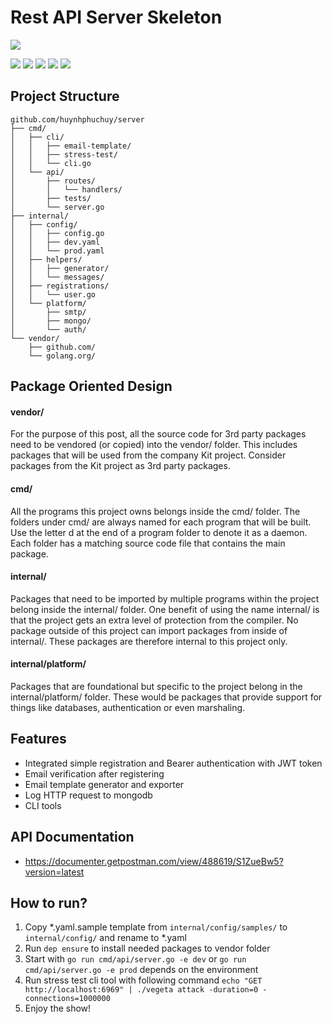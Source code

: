 
# Rest API Server Skeleton

![](https://cdn-images-1.medium.com/max/1600/1*vHUiXvBE0p0fLRwFHZuAYw.gif)

![](https://img.shields.io/github/stars/huynhphuchuy/server.svg) ![](https://img.shields.io/github/forks/huynhphuchuy/server.svg) ![](https://img.shields.io/github/tag/huynhphuchuy/server.svg) ![](https://img.shields.io/github/release/huynhphuchuy/server.svg) ![](https://img.shields.io/github/issues/huynhphuchuy/server.svg)

## Project Structure

    github.com/huynhphuchuy/server
    ├── cmd/
    │   ├── cli/
    │   │   ├── email-template/
    │   │   ├── stress-test/
    │   │   └── cli.go
    │   └── api/
    │       ├── routes/
    │       │   └── handlers/
    │       ├── tests/
    │       └── server.go
    ├── internal/
    │   ├── config/
    │   │   ├── config.go
    │   │   ├── dev.yaml
    │   │   └── prod.yaml
    │   ├── helpers/
    │   │   ├── generator/
    │   │   └── messages/
    │   ├── registrations/
    │   │   └── user.go
    │   └── platform/
    │       ├── smtp/
    │       ├── mongo/
    │       └── auth/
    └── vendor/
        ├── github.com/
        └── golang.org/
        
## Package Oriented Design 

#### vendor/
For the purpose of this post, all the source code for 3rd party packages need to be vendored (or copied) into the vendor/ folder. This includes packages that will be used from the company Kit project. Consider packages from the Kit project as 3rd party packages.

#### cmd/
All the programs this project owns belongs inside the cmd/ folder. The folders under cmd/ are always named for each program that will be built. Use the letter d at the end of a program folder to denote it as a daemon. Each folder has a matching source code file that contains the main package.

#### internal/
Packages that need to be imported by multiple programs within the project belong inside the internal/ folder. One benefit of using the name internal/ is that the project gets an extra level of protection from the compiler. No package outside of this project can import packages from inside of internal/. These packages are therefore internal to this project only.

#### internal/platform/
Packages that are foundational but specific to the project belong in the internal/platform/ folder. These would be packages that provide support for things like databases, authentication or even marshaling.

## Features

- Integrated simple registration and Bearer authentication with JWT token
- Email verification after registering
- Email template generator and exporter
- Log HTTP request to mongodb
- CLI tools

## API Documentation

- https://documenter.getpostman.com/view/488619/S1ZueBw5?version=latest

## How to run?

1. Copy *.yaml.sample template from `internal/config/samples/` to `internal/config/` and rename to *.yaml
2. Run `dep ensure` to install needed packages to vendor folder
3. Start with `go run cmd/api/server.go -e dev` or `go run cmd/api/server.go -e prod` depends on the environment
4. Run stress test cli tool with following command `echo "GET http://localhost:6969" | ./vegeta attack -duration=0 -connections=1000000`
5. Enjoy the show!

